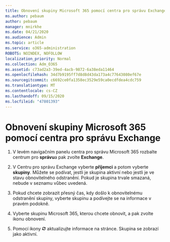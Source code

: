 ```yaml
---
title: Obnovení skupiny Microsoft 365 pomocí centra pro správu Exchange
ms.author: pebaum
author: pebaum
manager: mnirkhe
ms.date: 04/21/2020
ms.audience: Admin
ms.topic: article
ms.service: o365-administration
ROBOTS: NOINDEX, NOFOLLOW
localization_priority: Normal
ms.collection: Adm_O365
ms.assetid: c73ad2a3-39ed-4acb-9872-6a38eda11464
ms.openlocfilehash: 34d7b9195ff7d8d8d43da173a4c77643080ef67e
ms.sourcegitcommit: c6692ce0fa1358ec3529e59ca0ecdfdea4cdc759
ms.translationtype: MT
ms.contentlocale: cs-CZ
ms.lasthandoff: 09/15/2020
ms.locfileid: "47801393"
---
```

# <a name="restore-a-microsoft-365-group-using-the-exchange-admin-center"></a>Obnovení skupiny Microsoft 365 pomocí centra pro správu Exchange

1. V levém navigačním panelu centra pro správu Microsoft 365 rozbalte centrum pro **správu**a pak zvolte **Exchange**.
    
2. V Centru pro správu Exchange vyberte **příjemci** a potom vyberte **skupiny**. Můžete se podívat, jestli je skupina aktivní nebo jestli je ve stavu obnovitelného odstranění. Pokud je skupina trvale smazaná, nebude v seznamu vůbec uvedená.
    
3. Pokud chcete zobrazit přesný čas, kdy došlo k obnovitelnému odstranění skupiny, vyberte skupinu a podívejte se na informace v pravém podokně.
    
4. Vyberte skupinu Microsoft 365, kterou chcete obnovit, a pak zvolte ikonu obnovení.
    
5. Pomocí ikony ![Ikona Aktualizovat](media/6464df90-2a91-4c1f-92a6-9a38c7696ac3.gif) aktualizujte informace na stránce. Skupina se zobrazí jako aktivní. 
    

